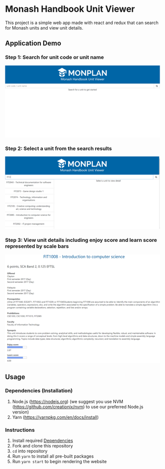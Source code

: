 # Monash Handbook Unit Viewer
This project is a simple web app made with react and redux that can search for Monash units and view unit details.

## Application Demo

### Step 1: Search for unit code or unit name
![Alt text](/screenshots/screenshot1.png?raw=true "Monash Handbook Unit Viewer")


### Step 2: Select a unit from the search results
![Alt text](/screenshots/screenshot2.png?raw=true "Monash Handbook Unit Viewer")


### Step 3: View unit details including enjoy score and learn score represented by scale bars
![Alt text](/screenshots/screenshot3.png?raw=true "Monash Handbook Unit Viewer")


## Usage

### Dependencies (Installation)
1. Node.js (https://nodejs.org) (we suggest you use NVM (https://github.com/creationix/nvm) to use our preferred Node.js version)
2. Yarn (https://yarnpkg.com/en/docs/install)

### Instructions
1. Install required [Dependencies](#dependencies-installation)
2. Fork and clone this repository
3. `cd` into repository
4. Run `yarn` to install all pre-built packages
5. Run `yarn start` to begin rendering the website
